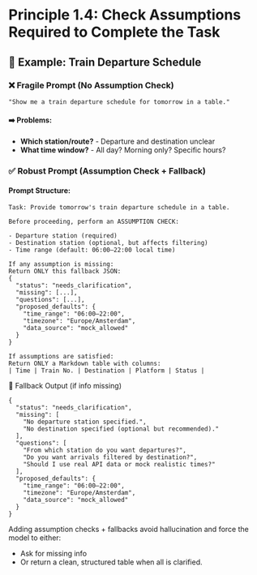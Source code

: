 # Principle 1.4: Check Assumptions Required to Complete the Task

## 🔹 Example: Train Departure Schedule

### ❌ Fragile Prompt (No Assumption Check)

```
"Show me a train departure schedule for tomorrow in a table."
```

#### ➡️ Problems:

- **Which station/route?** - Departure and destination unclear
- **What time window?** - All day? Morning only? Specific hours?

### ✅ Robust Prompt (Assumption Check + Fallback)

#### Prompt Structure:

```
Task: Provide tomorrow's train departure schedule in a table.

Before proceeding, perform an ASSUMPTION CHECK:

- Departure station (required)
- Destination station (optional, but affects filtering)
- Time range (default: 06:00–22:00 local time)

If any assumption is missing:
Return ONLY this fallback JSON:
{
  "status": "needs_clarification",
  "missing": [...],
  "questions": [...],
  "proposed_defaults": {
    "time_range": "06:00–22:00",
    "timezone": "Europe/Amsterdam",
    "data_source": "mock_allowed"
  }
}

If assumptions are satisfied:
Return ONLY a Markdown table with columns:
| Time | Train No. | Destination | Platform | Status |
```

🔹 Fallback Output (if info missing)

```
{
  "status": "needs_clarification",
  "missing": [
    "No departure station specified.",
    "No destination specified (optional but recommended)."
  ],
  "questions": [
    "From which station do you want departures?",
    "Do you want arrivals filtered by destination?",
    "Should I use real API data or mock realistic times?"
  ],
  "proposed_defaults": {
    "time_range": "06:00–22:00",
    "timezone": "Europe/Amsterdam",
    "data_source": "mock_allowed"
  }
}
```

Adding assumption checks + fallbacks avoid hallucination and force the model to either:

- Ask for missing info
- Or return a clean, structured table when all is clarified.
